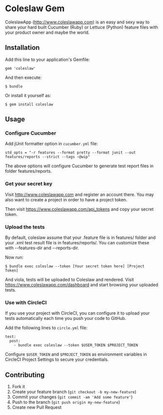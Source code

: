 # Coleslaw Gem

ColeslawApp (http://www.coleslawapp.com) is an easy and sexy way to
share your hard built Cucumber (Ruby) or Lettuce (Python) feature files
with your product owner and maybe the world.

## Installation

Add this line to your application's Gemfile:

    gem 'coleslaw'

And then execute:

    $ bundle

Or install it yourself as:

    $ gem install coleslaw

## Usage

### Configure Cucumber
Add jUnit formatter option in `cucumber.yml` file:

    std_opts = "-r features --format pretty --format junit --out features/reports --strict --tags ~@wip"

The above options will configure Cucumber to generate test report files in folder features/reports.

### Get your secret key
  Visit http://www.coleslawapp.com and register an account there. You
may also want to create a project in order to have a project token.

Then visit https://www.coleslawapp.com/api_tokens and copy your secret
token.

### Upload the tests
By default, coleslaw assume that your .feature file is in features/
folder and your .xml test result file is in features/reports/. You can
customize these with --features-dir and --reports-dir.

Now run:

    $ bundle exec coleslaw --token [Your secret token here] [Project Token]

And viola, tests will be uploaded to Coleslaw and rendered. Visit
https://www.coleslawapp.com/dashboard and start browsing your uploaded
tests.

### Use with CircleCI
If you use your project with CircleCI, you can configure it to upload your tests automatically each time you push your
code to GitHub.

Add the following lines to `circle.yml` file:

    test:
      post:
        - bundle exec coleslaw --token $USER_TOKEN $PROJECT_TOKEN

Configure `$USER_TOKEN` and `$PROJECT_TOKEN` as environment variables in CircleCI Project Settings to secure your credentials.

## Contributing

1. Fork it
2. Create your feature branch (`git checkout -b my-new-feature`)
3. Commit your changes (`git commit -am 'Add some feature'`)
4. Push to the branch (`git push origin my-new-feature`)
5. Create new Pull Request
